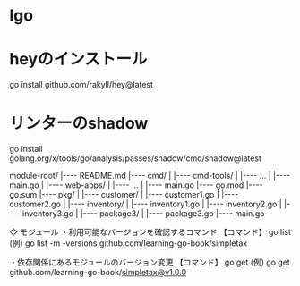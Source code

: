 # lgo

# heyのインストール
go install github.com/rakyll/hey@latest

# リンターのshadow
go install golang.org/x/tools/go/analysis/passes/shadow/cmd/shadow@latest

module-root/
|---- README.md
|---- cmd/
|  |---- cmd-tools/
|    |---- ...
|    |---- main.go
|  |---- web-apps/
|    |---- ...
|    |---- main.go
|---- go.mod
|---- go.sum
|---- pkg/
|  |---- customer/
|    |---- customer1.go
|    |---- customer2.go
|  |---- inventory/
|    |---- inventory1.go
|    |---- inventory2.go
|    |---- inventory3.go
|  |---- package3/
|    |---- package3.go
|---- main.go

◇ モジュール
・利用可能なバージョンを確認するコマンド
【コマンド】
go list
(例)
go list -m -versions github.com/learning-go-book/simpletax

・依存関係にあるモジュールのバージョン変更
【コマンド】
go get 
(例)
go get github.com/learning-go-book/simpletax@v1.0.0